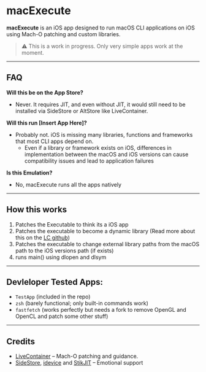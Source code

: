 # macExecute

**macExecute** is an iOS app designed to run macOS CLI applications on iOS using Mach-O patching and custom libraries.

> ⚠️ This is a work in progress. Only very simple apps work at the moment.

---

## FAQ

**Will this be on the App Store?**  
- Never. It requires JIT, and even without JIT, it would still need to be installed via SideStore or AltStore like LiveContainer.

**Will this run [Insert App Here]?**  
- Probably not. iOS is missing many libraries, functions and frameworks that most CLI apps depend on.
    - Even if a library or framework exists on iOS, differences in implementation between the macOS and iOS versions can cause compatibility issues and lead to application failures

**Is this Emulation?**
- No, macExecute runs all the apps natively 

---

## How this works

1. Patches the Executable to think its a iOS app
2. Patches the executable to become a dynamic library (Read more about this on the [LC github](https://github.com/LiveContainer/LiveContainer#patching-guest-executable))
3. Patches the executable to change external library paths from the macOS path to the iOS versions path (if exists)
4. runs main() using dlopen and dlsym

---

## Devleloper Tested Apps:

- `TestApp` (included in the repo)  
- `zsh` (barely functional; only built-in commands work)
- `fastfetch` (works perfectly but needs a fork to remove OpenGL and OpenCL and patch some other stuff)

---

## Credits

- [LiveContainer](https://github.com/LiveContainer/LiveContainer) – Mach-O patching and guidance.
- [SideStore](https://sidestore.io), [idevice](https://github.com/jkcoxson/idevice) and [StikJIT](https://stikdebug.xyz) – Emotional support 
